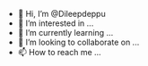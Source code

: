 - 👋 Hi, I’m @Dileepdeppu
- 👀 I’m interested in ...
- 🌱 I’m currently learning ...
- 💞️ I’m looking to collaborate on ...
- 📫 How to reach me ...

<!---
Dileepdeppu/Dileepdeppu is a ✨ special ✨ repository because its `README.md` (this file) appears on your GitHub profile.
You can click the Preview link to take a look at your changes.
--->
